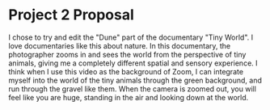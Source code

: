 <!DOCTYPE html>
<html>
<head>
</head>
<body>
  <h1>Project 2 Proposal</h1>
  <p>I chose to try and edit the "Dune" part of the documentary "Tiny World". I love documentaries like this about nature. In this documentary, the photographer zooms in and sees the world from the perspective of tiny animals, giving me a completely different spatial and sensory experience. I think when I use this video as the background of Zoom, I can integrate myself into the world of the tiny animals through the green background, and run through the gravel like them. When the camera is zoomed out, you will feel like you are huge, standing in the air and looking down at the world.
</p>
</body>

